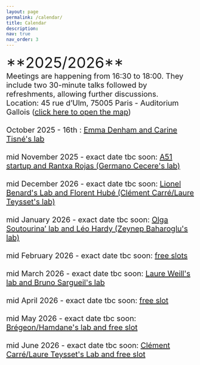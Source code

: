 ```yaml
---
layout: page
permalink: /calendar/
title: Calendar
description:
nav: true
nav_order: 3
---
```

<span style="font-size: 40px;">
**2025/2026** <br>
<span style="font-size: 20px;">
Meetings are happening from 16:30 to 18:00. They include two 30-minute talks followed by refreshments, allowing further discussions.<br>

<span style="font-size: 20px;">
Location: 45 rue d’Ulm, 75005 Paris - Auditorium Gallois (<a href="/assets/img/map.pdf" target="_blank">click here to open the map</a>) <br><br>

<div class="event">
  <span class="event-date">October 2025 - 16th </span>: 
  <a href="/speakers/October/" class="event-speakers">Emma Denham and Carine Tisné's lab</a>
</div>
<br>
<div class="event">
  <span class="event-date"> mid November 2025 - exact date tbc soon</span>: 
  <a href="/speakers/November/" class="event-speakers">A51 startup and Rantxa Rojas (Germano Cecere's lab)</a>
</div>
<br>
<div class="event">
  <span class="event-date">mid December 2026 - exact date tbc soon</span>: 
  <a href="/speakers/December/" class="event-speakers">Lionel Benard's Lab and Florent Hubé (Clément Carré/Laure Teysset's lab) </a>
</div>
<br>
<div class="event">
  <span class="event-date">mid January 2026 - exact date tbc soon</span>: 
  <a href="/speakers/January/" class="event-speakers" >Olga Soutourina’ lab and Léo Hardy (Zeynep Baharoglu's lab)</a>
</div>
<br>
<div class="event">
  <span class="event-date">mid February 2026 - exact date tbc soon</span>: 
  <a href="/speakers/fevrier/" class="event-speakers">free slots</a>
</div>
<br>
<div class="event">
  <span class="event-date">mid March 2026 - exact date tbc soon</span>: 
  <a href="/speakers/mars/" class="event-speakers">Laure Weill's lab and Bruno Sargueil's lab</a>
</div>
<br>
<div class="event">
  <span class="event-date">mid April 2026 - exact date tbc soon</span>: 
 <a href="/speakers/mai/" class="event-speakers">free slot</a>
</div>
<br>
<div class="event">
  <span class="event-date">mid May 2026 - exact date tbc soon</span>: 
  <a href="/speakers/mai/" class="event-speakers">Brégeon/Hamdane's lab and free slot</a>
</div>
<br>
<div class="event">
  <span class="event-date">mid June 2026 - exact date tbc soon</span>: 
  <a href="/speakers/Juin/" class="event-speakers">Clément Carré/Laure Teysset's Lab and free slot</a>
</div>
<br><br><br>
